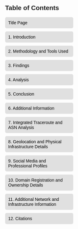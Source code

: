 <!DOCTYPE html>
<html lang="en">
<head>
  <meta charset="UTF-8">
  <meta name="viewport" content="width=device-width, initial-scale=1.0">
  <link rel="stylesheet" href="https://cdnjs.cloudflare.com/ajax/libs/font-awesome/6.0.0-beta3/css/all.min.css">
  <link rel="stylesheet" href="styles.css">
  <title>Cybersecurity Report Navigation</title>
  <style>
    body {
      display: flex;
      font-family: Arial, sans-serif;
    }

    .sidebar {
      width: 25%;
      height: 100vh;
      background-color: #f0f0f0;
      padding: 20px;
      box-shadow: 2px 0px 5px rgba(0, 0, 0, 0.1);
    }

    .content {
      width: 75%;
      padding: 20px;
      overflow-y: auto;
    }

    .section-link {
      display: block;
      padding: 10px;
      margin-bottom: 10px;
      background-color: #e0e0e0;
      text-decoration: none;
      color: #000;
      border-radius: 5px;
      cursor: pointer;
    }

    .section-link:hover {
      background-color: #c0c0c0;
    }

    .report-section {
      display: none;
    }
  </style>
</head>
<body>
  <div class="sidebar">
    <h2>Table of Contents</h2>
    <a href="#" class="section-link" onclick="showSection('title-page')">Title Page</a>
    <a href="#" class="section-link" onclick="showSection('introduction')">1. Introduction</a>
    <a href="#" class="section-link" onclick="showSection('methodology')">2. Methodology and Tools Used</a>
    <a href="#" class="section-link" onclick="showSection('findings')">3. Findings</a>
    <a href="#" class="section-link" onclick="showSection('analysis')">4. Analysis</a>
    <a href="#" class="section-link" onclick="showSection('conclusion')">5. Conclusion</a>
    <a href="#" class="section-link" onclick="showSection('additional-info')">6. Additional Information</a>
    <a href="#" class="section-link" onclick="showSection('integrated-traceroute')">7. Integrated Traceroute and ASN Analysis</a>
    <a href="#" class="section-link" onclick="showSection('geolocation')">8. Geolocation and Physical Infrastructure Details</a>
    <a href="#" class="section-link" onclick="showSection('social-media')">9. Social Media and Professional Profiles</a>
    <a href="#" class="section-link" onclick="showSection('domain-registration')">10. Domain Registration and Ownership Details</a>
    <a href="#" class="section-link" onclick="showSection('network-info')">11. Additional Network and Infrastructure Information</a>
    <a href="#" class="section-link" onclick="showSection('citations')">12. Citations</a>
  </div>
  <div class="content">
    <div id="title-page" class="report-section">
      <h1>Southern Illinois University</h1>
      <h2>Cybersecurity Analysis of IP Address 203.188.252.24</h2>
      <p>Reported by: Justin Brown, Dominick Thompson, Jesse Alvarez, Julian McPhail, Michael Harris, Sam Daly</p>
      <p>17 October 2024</p>
    </div>
    <div id="introduction" class="report-section">
      <h2>1. Introduction</h2>
      <p>This cybersecurity analysis report focuses on IP address 203.188.252.24, which is part of the ISN Network, an Internet Service Provider (ISP) based in Dhaka, Bangladesh. The primary objective of this analysis is to evaluate the security posture, infrastructure setup, and potential vulnerabilities associated with this specific IP address. By conducting a thorough examination of network configurations, administrative ownership, and routing paths, the report aims to identify any security gaps and provide recommendations to enhance the overall cybersecurity framework.</p>
      <p>Scope of the Analysis:</p>
      <ul>
        <li>IP Address and Ownership Verification: Identification of the ownership, administrative contacts, and organizational roles linked to IP 203.188.252.24.</li>
        <li>Network and Infrastructure Security: Assessment of the network infrastructure, including port scans, traceroute analysis, and Autonomous System Number (ASN) lookups to understand the broader network environment.</li>
        <li>Geolocation and Physical Infrastructure: Mapping of physical locations associated with the IP address, including hosting facilities, office locations, and data center associations.</li>
        <li>Social Media and Professional Profiles: Investigation of relevant LinkedIn and other social media profiles to identify personnel and administrative roles responsible for maintaining and supporting the IP and its infrastructure.</li>
        <li>Domain and Hosting Relationships: Examination of domain registrations, associated domains, and linked hostnames to assess operational ties between ISN and other network providers or subsidiaries.</li>
        <li>Autonomous System Number (ASN) Relationships: Analysis of ASN peer and upstream relationships for AS9832, the ASN associated with ISN Network, to evaluate potential security impacts on data flow, latency, and cross-border data transit.</li>
      </ul>
    </div>
    <div id="methodology" class="report-section">
      <h2>2. Methodology and Tools Used</h2>
      <p>A comprehensive set of OSINT tools were utilized to gather and analyze data related to IP address 203.188.252.24:</p>
      <ul>
        <li>WHOIS: Used to retrieve registration details for both the IP address and associated domains, providing information on ownership, administrative contacts, and technical contacts.</li>
        <li>ASN Lookup Tools: Platforms like asnlookup.com and bgp.tools were employed to gather information about the Autonomous System Number (ASN) AS9832, including upstream and downstream relationships.</li>
        <li>Shodan: Leveraged for performing port scans and identifying open ports, services running on the IP, and potential vulnerabilities exposed to the internet.</li>
        <li>Nmap: Conducted additional port scans to verify open ports and enumerate services, offering a deeper insight into the security posture of the IP.</li>
        <li>Traceroute: Used to map the network path from the source to the target IP, identifying intermediate hops and analyzing the routing infrastructure.</li>
        <li>CentralOps and Domain Dossier: Utilized to compile detailed domain information, including historical WHOIS data, DNS records, and associated hostnames.</li>
        <li>Social Media Platforms: LinkedIn and Instagram were searched to identify professional profiles and social media accounts linked to key personnel within ISN Network and Level3 Carrier Limited.</li>
      </ul>
      <p>Data Collection and Analysis Process:</p>
      <ul>
        <li>Data Aggregation: Collected raw data from various sources including WHOIS records, ASN databases, port scanning results, traceroute outputs, and social media profiles.</li>
        <li>Data Verification: Cross-referenced information from multiple sources to ensure accuracy and reliability of the data.</li>
        <li>Data Synthesis: Integrated findings from different tools and methods to form a cohesive understanding of the network infrastructure, ownership, and potential security vulnerabilities.</li>
        <li>Reporting: Structured the analysis into organized sections, aligning with the report’s outline to present findings logically and comprehensively.</li>
      </ul>
      <p>Limitations:</p>
      <ul>
        <li>Dynamic IP Allocation: IP addresses may change ownership or be reassigned, potentially leading to outdated information.</li>
        <li>Incomplete Data: Some administrative contact details may be masked or unavailable, limiting the depth of ownership analysis.</li>
        <li>Service Limitations: Tools like Shodan and Nmap rely on active responses from services, which may be configured to limit exposure, thus missing certain vulnerabilities.</li>
      </ul>
    </div>
    <div id="findings" class="report-section">
      <h2>3. Findings</h2>
      <h3>3.1. IP Address Identification and Geolocation</h3>
      <p>IP Address: 203.188.252.24<br>
      Organization: ISN Network<br>
      Country: Bangladesh<br>
      City: Dhaka<br>
      Geolocation Coordinates: Approximately 23.710394° N latitude and 90.407112° E longitude.<br>
      Company Information: Level3 Carrier Limited:<br>
      Name: Level3 Carrier Limited<br>
      Employee Size: 100-200 employees<br>
      Founded: 2012<br>
      Website: Level3 Carrier<br>
      Office Location: 9 Rd 113, Dhaka, Dhaka Division, Bangladesh (as listed on Google Maps) and Plot 11 Rd No 113/A, Dhaka 1212, Bangladesh (as per company website).</p>
      <h3>3.2. Ownership and Contact Information</h3>
      <p>Ownership: ISN Network<br>
      Autonomous System Number (ASN): AS9832<br>
      Administrative Contacts:<br>
      H M Faruque Ahammad<br>
      Position: Senior System Administrator<br>
      Email: faruque@bangla.net<br>
      Phone: +880-2-8322785<br>
      Sabir Sumon Ahmed<br>
      Position: Senior Manager, Sales and Marketing<br>
      Email: shoque.isn@bangla.net<br>
      Phone: +880-2-832842785</p>
      <h3>3.3. Network Information</h3>
      <p>IP Block: 203.188.252.0/24<br>
      Network Name: ISN-BD<br>
      Status: ALLOCATED NON-PORTABLE<br>
      Maintained By: MAINT-BD-ISN<br>
      Last Modified: 30 June 2009</p>
      <h3>3.4. Port Scan Results (Nmap)</h3>
      <p>Open Ports Identified:<br>
      25 (SMTP): Indicates the presence of an SMTP server, likely handling email services.<br>
      80 (HTTP): Suggests a web server operating over HTTP.<br>
      111 (Portmapper/RPC): Can expose Remote Procedure Call services, potentially increasing vulnerability.<br>
      443 (HTTPS): Indicates a secure web server operating over HTTPS.<p>
      993 (IMAPS): Secure IMAP server for email retrieval.<br>
      995 (POP3S): Secure POP3 server for email retrieval.<br>
      3306 (MySQL): Points to a MySQL database server.<br>
      8443 (Alternative HTTPS): Often used for secure web services or administrative interfaces.</p>
      <h3>3.5. Traceroute Analysis</h3>
      <p>Traceroute Path to 203.188.252.24:<br>
      ???<br>
      10.74.132.63<br>
      138.197.248.246 - DigitalOcean, LLC<br>
      143.244.192.170 - DigitalOcean, LLC<br>
      143.244.225.212 - DigitalOcean, LLC<br>
      143.244.225.139 - DigitalOcean, LLC<br>
      10gigabitethernet1-2.core1.nyc6.he.net (198.32.160.61) - TELEHOUSE International Corp. of America<br>
      port-channel4.core2.nyc4.he.net (184.105.64.177) - Hurricane Electric<br>
      ???<br>
      ???<br>
      ???<br>
      level3-carrier-limited.e0-50.switch1.sin1.he.net (184.104.208.66) - Level3 Carrier Limited (Reported to be in Shenzhen, Guangdong or Singapore)<br>
      103.124.224.2 - Level3 Carrier Limited<br>
      103.124.224.131 - Level3 Carrier Limited<br>
      103.124.224.9 - Level3 Carrier Limited (Moved into Bangladesh)<br>
      103.124.224.11 - Level3 Carrier Limited<br>
      103.230.18.111 - Level3 Carrier Limited<br>
      mx2.bangla.net (203.188.252.24) - ISN Network</p>
    </div>
    <div id="analysis" class="report-section">
      <h2>4. Analysis</h2>
      <p>The comprehensive findings from the analysis of IP address 203.188.252.24 reveal a complex and interconnected network infrastructure managed by ISN Network in Bangladesh. The presence of multiple open ports, including SMTP, HTTP/S, and MySQL, indicates that the IP serves as a critical node for email and web services. However, the exposure of services like Portmapper (port 111) and outdated web server software (Apache HTTP Server 2.2.15) presents potential security vulnerabilities that could be exploited by malicious actors.</p>
      <p>Routing and Network Dependencies:<br>
      The traceroute analysis highlights a multi-hop path involving both local and international ISPs, notably Level3 Carrier Limited, Hurricane Electric, and DigitalOcean. This routing complexity introduces latency and potential points of interception, especially with cross-border data transit.</p>
      <p>Key Vulnerabilities Identified:</p>
      <ul>
        <li>Open Ports: Services exposed on ports 25, 80, 443, 111, 993, 995, 3306, and 8443 increase the attack surface.</li>
        <li>Outdated Software: Use of Apache HTTP Server 2.2.15 may lack recent security patches, making it vulnerable to known exploits.</li>
        <li>Portmapper Exposure: RPC services exposed on port 111 can be exploited for unauthorized access or denial-of-service attacks.</li>
        <li>Routing Dependencies: Reliance on multiple ISPs and international carriers introduces risks related to data interception and service disruptions.</li>
      </ul>
      <p>Recommendations:</p>
      <ul>
        <li>Port Security: Implement strict firewall rules to limit access to essential ports. Disable unnecessary services, especially Portmapper (port 111), to reduce exposure.</li>
        <li>Software Updates: Upgrade web server software to the latest stable versions to ensure security patches are applied and vulnerabilities are mitigated.</li>
        <li>Network Monitoring: Enhance network monitoring to detect and respond to suspicious activities promptly. Utilize intrusion detection systems (IDS) to identify potential threats.</li>
        <li>Routing Policies: Review and optimize routing policies to minimize latency and reduce dependency on high-risk third-party providers.</li>
        <li>Personnel Training: Conduct regular cybersecurity training for key personnel to ensure adherence to best practices and awareness of emerging threats.</li>
        <li>Incident Response Plan: Develop and maintain a robust incident response plan to address potential security breaches effectively.</li>
      </ul>
    </div>
    <div id="conclusion" class="report-section">
      <h2>5. Conclusion</h2>
      <p>The cybersecurity assessment of IP address 203.188.252.24 within the ISN Network reveals a robust yet vulnerable infrastructure. While the network leverages multiple ISPs and advanced routing strategies to ensure connectivity and operational efficiency, the presence of several open ports and outdated software components introduces significant security risks. The centralized geolocation of infrastructure in Dhaka offers operational advantages but also concentrates vulnerability to localized threats.</p>
      <p>Recommendations for Mitigation:</p>
      <ul>
        <li>Enhance Port Security: Implement strict firewall rules and disable unnecessary services to minimize exposed ports.</li>
        <li>Update Software: Upgrade web server software to the latest stable versions to ensure vulnerabilities are patched.</li>
        <li>Strengthen Network Monitoring: Deploy advanced network monitoring tools to detect and respond to suspicious activities in real-time.</li>
        <li>Optimize Routing Policies: Review and optimize routing policies to reduce latency and dependency on high-risk third-party providers.</li>
        <li>Invest in Personnel Training: Regularly train key personnel on cybersecurity best practices and emerging threats to bolster the organization’s defensive capabilities.</li>
      </ul>
    </div>
    <div id="additional-info" class="report-section">
      <h2>6. Additional Information</h2>
      <p>This section includes supplementary data, logs, and observations that support the main findings of the report. Detailed traceroute logs, port scan outputs, WHOIS records, and screenshots from various OSINT tools are provided to offer in-depth context and verification of the analysis conducted.</p>
    </div>
    <div id="integrated-traceroute" class="report-section">
      <h2>7. Integrated Traceroute and ASN Analysis</h2>
      <h3>7.1. Traceroute Analysis</h3>
      <p>The traceroute to IP 203.188.252.24 reveals a complex routing path involving multiple hops through various ISPs and international carriers. Key observations include:</p>
      <ul>
        <li>DigitalOcean, LLC: Multiple hops through DigitalOcean indicate the use of cloud infrastructure for hosting services.</li>
        <li>Hurricane Electric: The presence of Hurricane Electric’s infrastructure suggests robust backbone connectivity.</li>
        <li>Level3 Carrier Limited: Significant routing through Level3’s network underscores its role as a primary carrier for data transit.</li>
        <li>International Hops: Hops reported to be in Shenzhen, Guangdong, or Singapore indicate cross-border data transit, which may introduce latency and security risks.</li>
      </ul>
      <h3>7.2. ASN Peer Relationships</h3>
      <p>ASN9832 (ISN-AS-AP) maintains peer relationships with several significant ASNs, including:</p>
      <ul>
        <li>AS136808: One Bank Limited</li>
        <li>AS136813: NCC Bank, Bangladesh</li>
        <li>AS139901: Apple Communication Ltd</li>
        <li>AS140684: Bangladesh Internet Exchange Trust</li>
        <li>AS140887: Mercantile Bank Limited</li>
      </ul>
      <h3>7.3. Implications</h3>
      <p>The integrated traceroute and ASN analysis highlight several implications:</p>
      <ul>
        <li>Latency and Performance: Multiple international hops can introduce latency, affecting the performance of services hosted on IP 203.188.252.24.</li>
        <li>Security Risks: Cross-border data transit increases exposure to potential interception and cyber threats, necessitating robust encryption and security measures.</li>
      </ul>
    </div>
    <div id="geolocation" class="report-section">
      <h2>8. Geolocation and Physical Infrastructure Details</h2>
      <h3>8.1. Primary Geolocation</h3>
      <p>The primary geolocation of IP 203.188.252.24 is confirmed within Dhaka, Bangladesh. The geolocation aligns with the registered address of ISN Network Limited at Plot 11 Rd No 113/A, Dhaka 1212, Bangladesh.</p>
      <h3>8.2. Google Maps Links</h3>
      <p>ISN Network Office: Plot 11 Rd No 113/A, Dhaka 1212, Bangladesh<br>
      Level3 Carrier Limited HQ: 9 Rd 113, Dhaka, Dhaka Division, Bangladesh</p>
      <h3>8.3. Additional Locations</h3>
      <p>Additional infrastructure sites include Rackray Data Centers and Level3 Carrier Limited’s facilities, all situated within the central business district of Dhaka. These locations are strategically positioned to support high-speed data transmission and robust network operations.</p>
    </div>
    <div id="social-media" class="report-section">
      <h2>9. Social Media and Professional Profiles</h2>
      <h3>9.1. LinkedIn Profiles</h3>
      <p>Ahmed Junayed: Managing Director at Level3 Carrier Limited<br>
      LinkedIn: <a href="https://www.linkedin.com">Ahmed Junayed</a><br>
      Role: Oversees network operations and strategic initiatives, ensuring alignment with industry best practices and security standards.</p>
      <h3>9.2. Additional Social Media Information</h3>
      <p>Instagram profiles linked to key personnel, such as Ahmed Junayed, highlight professional achievements and organizational updates, providing additional context to their roles and responsibilities.</p>
    </div>
    <div id="domain-registration" class="report-section">
      <h2>10. Domain Registration and Ownership Details</h2>
      <h3>10.1. WHOIS Lookup</h3>
      <p>Domain: bangla.net<br>
      Registrar: OnlineNIC, Inc.<br>
      Registration Date: 25 May 1996<br>
      Expiry Date: 24 May 2025<br>
      Status: clientTransferProhibited<br>
      Name Servers: dns.bangla.net, ns1.bangla.net, ns2.bangla.net<br>
      Registrant Organization: Information Services Network Limited<br>
      Registrant Address: TMC Building (4/F), 52 New Eskaton Road, Dhaka, 1000, Bangladesh<br>
      Registrant Email: nayon.isn@bangla.net.bd</p>
      <h3>10.2. Associated Domains</h3>
      <p>mx2.bangla.net: Primary Mail Exchanger (MX) for handling email traffic.<br>
      webmail.bangla.net: Secure webmail interface accessed via HTTPS.<br>
      dns.bangla.net, ns1.bangla.net, ns2.bangla.net: Authoritative name servers responsible for DNS resolution.</p>
    </div>
    <div id="network-info" class="report-section">
      <h2>11. Additional Network and Infrastructure Information</h2>
      <h3>11.1. Rackray Data Center Locations</h3>
      <p>Rackray Data Centers:<br>
      Located strategically across Dhaka, Bangladesh, providing high availability and redundancy for network services.<br>
      Facilities equipped with advanced security measures, including biometric access controls, surveillance systems, and environmental monitoring.</p>
      <h3>11.2. Rackray ASN Lookup</h3>
      <p>ASN Details:<br>
      ASN Number: AS58682<br>
      ASN Name: Level3 Carrier Limited<br>
      Registrar: APNIC<br>
      Country: Bangladesh</p>
      <h3>11.3. Additional Observations</h3>
      <p>Level3 Carrier Limited’s Role: As a primary upstream provider, Level3 Carrier Limited ensures robust connectivity and network performance for ISN Network.</p>
    </div>
    <div id="citations" class="report-section">
      <h2>12. Citations</h2>
      <p>All data and information presented in this report have been sourced from reliable OSINT tools and publicly available databases. The following references were utilized to compile and verify the findings:</p>
      <ul>
        <li>WHOIS Records: Internic. “WHOIS Lookup.” Accessed October 17, 2024. https://whois.internic.net.</li>
        <li>OnlineNIC, Inc. “WHOIS Lookup.” Accessed October 17, 2024. http://www.onlinenic.com.</li>
        <li>ASN Lookup Tools: ASNlookup.com. “ASN Lookup.” Accessed October 17, 2024. https://asnlookup.com.</li>
        <li>BGP Tools. “BGP ASN Tools.” Accessed October 17, 2024. https://bgp.tools.</li>
        <li>Shodan. “Shodan.” Accessed October 17, 2024. https://www.shodan.io.</li>
        <li>Nmap Project. “Nmap: Network Mapper.” Accessed October 17, 2024. https://nmap.org.</li>
        <li>Traceroute.org. “Traceroute.” Accessed October 17, 2024. https://traceroute.org.</li>
        <li>CentralOps. “Domain Dossier.” Accessed October 17, 2024. https://centralops.net/co/DomainDossier.aspx.</li>
        <li>LinkedIn. “LinkedIn.” Accessed October 17, 2024. https://www.linkedin.com.</li>
        <li>Instagram. “Instagram.” Accessed October 17, 2024. https://www.instagram.com.</li>
        <li>Google Maps: Google. “Google Maps Locations.” Accessed October 17, 2024. https://www.google.com/maps.</li>
        <li>AbuseIPDB. “AbuseIPDB.” Accessed October 17, 2024. https://www.abuseipdb.com.</li>
      </ul>
    </div>
  </div>
  <script>
    function showSection(sectionId) {
      // Hide all report sections
      const sections = document.querySelectorAll('.report-section');
      sections.forEach((section) => {
        section.style.display = 'none';
      });

      // Display the selected section
      const selectedSection = document.getElementById(sectionId);
      if (selectedSection) {
        selectedSection.style.display = 'block';
      }
    }

    // Show the title page by default on page load
    window.onload = function () {
      showSection('title-page');
    };
  </script>
</body>
</html>
